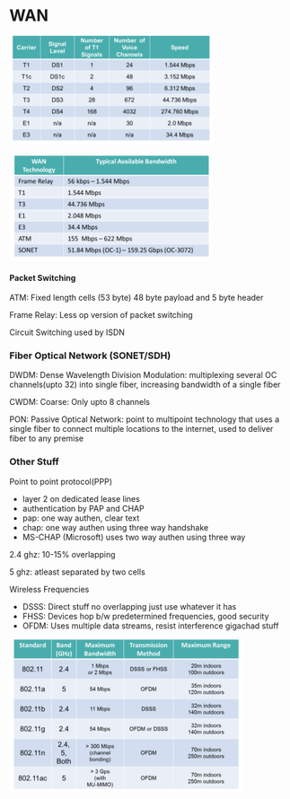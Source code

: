 # WAN

![](<../../.gitbook/assets/image (128).png>)

![](<../../.gitbook/assets/image (133).png>)

#### Packet Switching

ATM: Fixed length cells (53 byte) 48 byte payload and 5 byte header

Frame Relay: Less op version of packet switching

Circuit Switching used by ISDN

### Fiber Optical Network (SONET/SDH)

DWDM: Dense Wavelength Division Modulation: multiplexing several OC channels(upto 32) into single fiber, increasing bandwidth of a single fiber

CWDM: Coarse: Only upto 8 channels

PON: Passive Optical Network: point to multipoint technology that uses a single fiber to connect multiple locations to the internet, used to deliver fiber to any premise

### Other Stuff

Point to point protocol(PPP)

* layer 2 on dedicated lease lines
* authentication by PAP and CHAP
* pap: one way authen, clear text
* chap: one way authen using three way handshake
* MS-CHAP (Microsoft) uses two way authen using three way

2.4 ghz: 10-15% overlapping

5 ghz: atleast separated by two cells

Wireless Frequencies

* DSSS: Direct stuff no overlapping just use whatever it has
* FHSS: Devices hop b/w predetermined frequencies, good security
* OFDM: Uses multiple data streams, resist interference gigachad stuff

![](<../../.gitbook/assets/image (142).png>)
